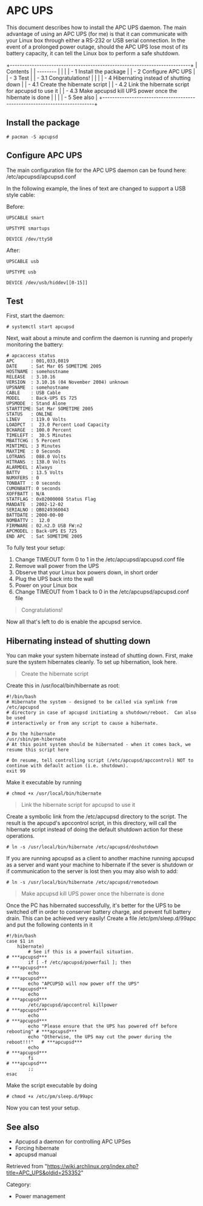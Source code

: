 APC UPS
=======

This document describes how to install the APC UPS daemon. The main
advantage of using an APC UPS (for me) is that it can communicate with
your Linux box through either a RS-232 or USB serial connection. In the
event of a prolonged power outage, should the APC UPS lose most of its
battery capacity, it can tell the Linux box to perform a safe shutdown.

+--------------------------------------------------------------------------+
| Contents                                                                 |
| --------                                                                 |
|                                                                          |
| -   1 Install the package                                                |
| -   2 Configure APC UPS                                                  |
| -   3 Test                                                               |
|     -   3.1 Congratulations!                                             |
|                                                                          |
| -   4 Hibernating instead of shutting down                               |
|     -   4.1 Create the hibernate script                                  |
|     -   4.2 Link the hibernate script for apcupsd to use it              |
|     -   4.3 Make apcupsd kill UPS power once the hibernate is done       |
|                                                                          |
| -   5 See also                                                           |
+--------------------------------------------------------------------------+

Install the package
-------------------

    # pacman -S apcupsd

Configure APC UPS
-----------------

The main configuration file for the APC UPS daemon can be found here:
/etc/apcupsd/apcupsd.conf

In the following example, the lines of text are changed to support a USB
style cable:

Before:

    UPSCABLE smart

    UPSTYPE smartups

    DEVICE /dev/ttyS0

After:

    UPSCABLE usb

    UPSTYPE usb

    DEVICE /dev/usb/hiddev[[0-15]]

Test
----

First, start the daemon:

    # systemctl start apcupsd

Next, wait about a minute and confirm the daemon is running and properly
monitoring the battery:

    # apcaccess status
    APC      : 001,033,0819
    DATE     : Sat Mar 05 SOMETIME 2005
    HOSTNAME : somehostname
    RELEASE  : 3.10.16
    VERSION  : 3.10.16 (04 November 2004) unknown
    UPSNAME  : somehostname
    CABLE    : USB Cable
    MODEL    : Back-UPS ES 725
    UPSMODE  : Stand Alone
    STARTTIME: Sat Mar SOMETIME 2005
    STATUS   : ONLINE
    LINEV    : 119.0 Volts
    LOADPCT  :  23.0 Percent Load Capacity
    BCHARGE  : 100.0 Percent
    TIMELEFT :  30.5 Minutes
    MBATTCHG : 5 Percent
    MINTIMEL : 3 Minutes
    MAXTIME  : 0 Seconds
    LOTRANS  : 088.0 Volts
    HITRANS  : 138.0 Volts
    ALARMDEL : Always
    BATTV    : 13.5 Volts
    NUMXFERS : 0
    TONBATT  : 0 seconds
    CUMONBATT: 0 seconds
    XOFFBATT : N/A
    STATFLAG : 0x02000008 Status Flag
    MANDATE  : 2002-12-02
    SERIALNO : QB0249360043
    BATTDATE : 2000-00-00
    NOMBATTV :  12.0
    FIRMWARE : 02.n2.D USB FW:n2
    APCMODEL : Back-UPS ES 725
    END APC  : Sat SOMETIME 2005

To fully test your setup:

1.  Change TIMEOUT form 0 to 1 in the /etc/apcupsd/apcupsd.conf file
2.  Remove wall power from the UPS
3.  Observe that your Linux box powers down, in short order
4.  Plug the UPS back into the wall
5.  Power on your Linux box
6.  Change TIMEOUT from 1 back to 0 in the /etc/apcupsd/apcupsd.conf
    file

> Congratulations!

Now all that's left to do is enable the apcupsd service.

Hibernating instead of shutting down
------------------------------------

You can make your system hibernate instead of shutting down. First, make
sure the system hibernates cleanly. To set up hibernation, look here.

> Create the hibernate script

Create this in /usr/local/bin/hibernate as root:

    #!/bin/bash
    # Hibernate the system - designed to be called via symlink from /etc/apcupsd
    # directory in case of apcupsd initiating a shutdown/reboot.  Can also be used
    # interactively or from any script to cause a hibernate.

    # Do the hibernate
    /usr/sbin/pm-hibernate
    # At this point system should be hibernated - when it comes back, we resume this script here

    # On resume, tell controlling script (/etc/apcupsd/apccontrol) NOT to continue with default action (i.e. shutdown).
    exit 99

Make it executable by running

    # chmod +x /usr/local/bin/hibernate

> Link the hibernate script for apcupsd to use it

Create a symbolic link from the /etc/apcupsd directory to the script.
The result is the apcupd's apccontrol script, in this directory, will
call the hibernate script instead of doing the default shutdown action
for these operations.

    # ln -s /usr/local/bin/hibernate /etc/apcupsd/doshutdown

If you are running apcupsd as a client to another machine running
apcupsd as a server and want your machine to hibernate if the sever is
shutdown or if communication to the server is lost then you may also
wish to add:

    # ln -s /usr/local/bin/hibernate /etc/apcupsd/remotedown

> Make apcupsd kill UPS power once the hibernate is done

Once the PC has hibernated successfully, it's better for the UPS to be
switched off in order to conserver battery charge, and prevent full
battery drain. This can be achieved very easily! Create a file
/etc/pm/sleep.d/99apc and put the following contents in it

    #!/bin/bash
    case $1 in
        hibernate)
            # See if this is a powerfail situation.                            # ***apcupsd***
            if [ -f /etc/apcupsd/powerfail ]; then                             # ***apcupsd***
            echo                                                               # ***apcupsd***
            echo "APCUPSD will now power off the UPS"                          # ***apcupsd***
            echo                                                               # ***apcupsd***
            /etc/apcupsd/apccontrol killpower                                  # ***apcupsd***
            echo                                                               # ***apcupsd***
            echo "Please ensure that the UPS has powered off before rebooting" # ***apcupsd***
            echo "Otherwise, the UPS may cut the power during the reboot!!!"   # ***apcupsd***
            echo                                                               # ***apcupsd***
            fi                                                                 # ***apcupsd***
            ;;
    esac

Make the script executable by doing

    # chmod +x /etc/pm/sleep.d/99apc

Now you can test your setup.

See also
--------

-   Apcupsd a daemon for controlling APC UPSes
-   Forcing hibernate
-   apcupsd manual

Retrieved from
"https://wiki.archlinux.org/index.php?title=APC_UPS&oldid=253352"

Category:

-   Power management
